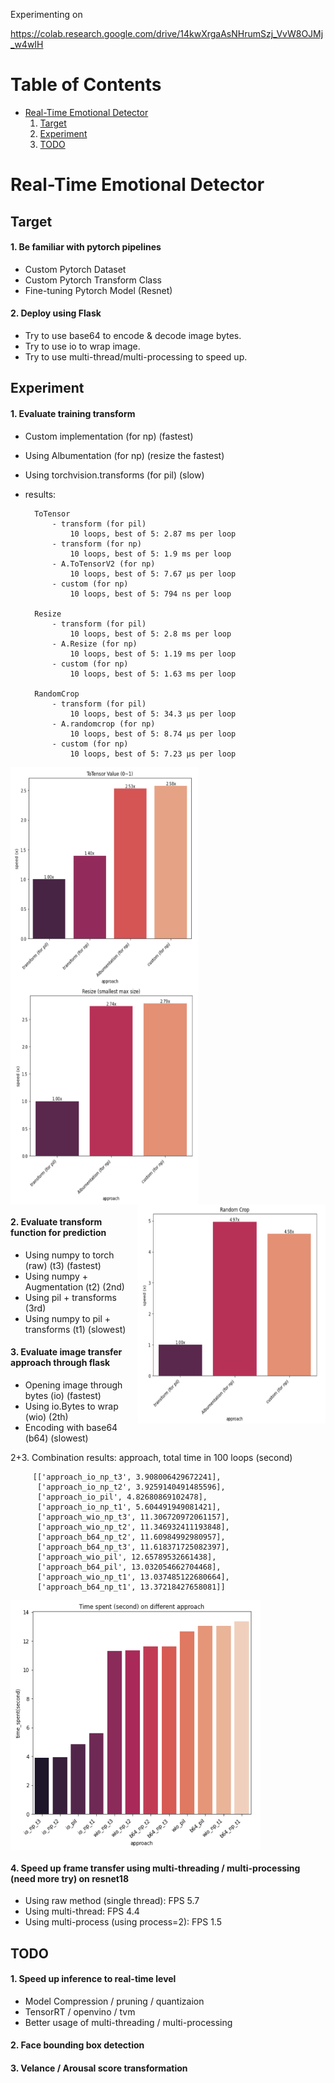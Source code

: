 Experimenting on

https://colab.research.google.com/drive/14kwXrgaAsNHrumSzj_VvW8OJMj_w4wIH

# Table of Contents
* [Real-Time Emotional Detector](#rted)
    1. [Target](#ta)
    2. [Experiment](#ex)
    3. [TODO](#todo)
# <a name="rted">Real-Time Emotional Detector
## <a name="ta">Target
#### 1. Be familiar with pytorch pipelines
* Custom Pytorch Dataset   
* Custom Pytorch Transform Class
* Fine-tuning Pytorch Model (Resnet)

#### 2. Deploy using Flask
* Try to use base64 to encode & decode image bytes. 
* Try to use io to wrap image.
* Try to use multi-thread/multi-processing to speed up.
 
## <a name="ex">Experiment
#### 1. Evaluate training transform
* Custom implementation (for np) (fastest)  
* Using Albumentation (for np) (resize the fastest)  
* Using torchvision.transforms (for pil) (slow)
* results:
    
        ToTensor
            - transform (for pil)
                10 loops, best of 5: 2.87 ms per loop
            - transform (for np)
                10 loops, best of 5: 1.9 ms per loop
            - A.ToTensorV2 (for np)
                10 loops, best of 5: 7.67 µs per loop
            - custom (for np)
                10 loops, best of 5: 794 ns per loop

        Resize
            - transform (for pil)
                10 loops, best of 5: 2.8 ms per loop
            - A.Resize (for np)
                10 loops, best of 5: 1.19 ms per loop
            - custom (for np)
                10 loops, best of 5: 1.63 ms per loop

        RandomCrop
            - transform (for pil)
                10 loops, best of 5: 34.3 µs per loop
            - A.randomcrop (for np)
                10 loops, best of 5: 8.74 µs per loop
            - custom (for np)
                10 loops, best of 5: 7.23 µs per loop

<img align="left" src="./experiment_pictures/to_tensor_speed.png" width="300" height="350">
<img align="center" src="./experiment_pictures/resize_speed.png" width="300" height="350">
<img align="right" src="./experiment_pictures/random_crop_speed.png" width="300" height="350">    
    
    
#### 2. Evaluate transform function for prediction
* Using numpy to torch (raw) (t3) (fastest)   
* Using numpy + Augmentation (t2) (2nd)   
* Using pil + transforms (3rd)   
* Using numpy to pil + transforms (t1) (slowest)

#### 3. Evaluate image transfer approach through flask
* Opening image through bytes (io) (fastest)   
* Using io.Bytes to wrap (wio) (2th)   
* Encoding with base64 (b64) (slowest)

2+3. Combination results: approach, total time in 100 loops (second)        
         
         [['approach_io_np_t3', 3.908006429672241],
          ['approach_io_np_t2', 3.9259140491485596],
          ['approach_io_pil', 4.82680869102478],
          ['approach_io_np_t1', 5.604491949081421],
          ['approach_wio_np_t3', 11.306720972061157],
          ['approach_wio_np_t2', 11.346932411193848],
          ['approach_b64_np_t2', 11.60984992980957],
          ['approach_b64_np_t3', 11.618371725082397],
          ['approach_wio_pil', 12.65789532661438],
          ['approach_b64_pil', 13.032054662704468],
          ['approach_wio_np_t1', 13.037485122680664],
          ['approach_b64_np_t1', 13.37218427658081]]
    
<img align="center" src="./experiment_pictures/time_spent_on_different_approach.png" width="400" height="400">

#### 4. Speed up frame transfer using multi-threading / multi-processing (need more try) on resnet18
* Using raw method (single thread): FPS 5.7
* Using multi-thread: FPS 4.4
* Using multi-process (using process=2): FPS 1.5
    
## <a name="todo">TODO
#### 1. Speed up inference to real-time level
* Model Compression / pruning / quantizaion   
* TensorRT / openvino / tvm
* Better usage of multi-threading / multi-processing

#### 2. Face bounding box detection
#### 3. Velance / Arousal score transformation
